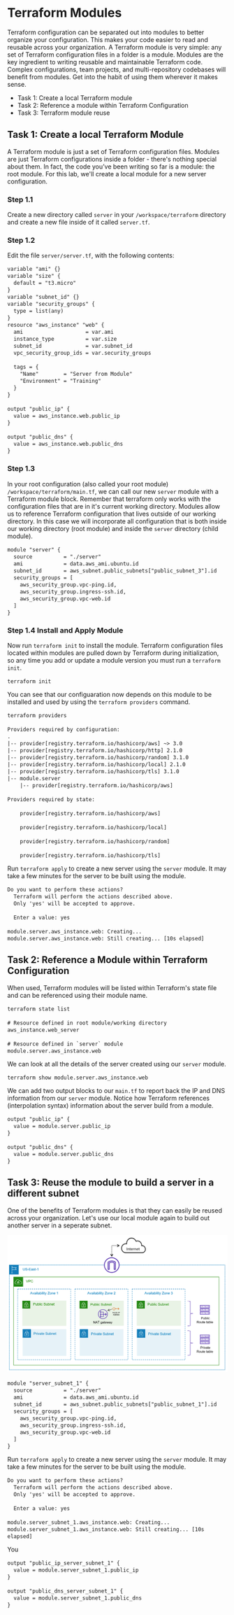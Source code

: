 # Terraform Modules

Terraform configuration can be separated out into modules to better organize your configuration. This makes your code easier to read and reusable across your organization. A Terraform module is very simple: any set of Terraform configuration files in a folder is a module. Modules are the key ingredient to writing reusable and maintainable Terraform code. Complex configurations, team projects, and multi-repository codebases will benefit from modules. Get into the habit of using them wherever it makes sense.

- Task 1: Create a local Terraform module
- Task 2: Reference a module within Terraform Configuration
- Task 3: Terraform module reuse

## Task 1: Create a local Terraform Module

A Terraform module is just a set of Terraform configuration files. Modules are just Terraform configurations inside a folder - there's nothing special about them. In fact, the code you’ve been writing so far is a module: the root module. For this lab, we'll create a local module for a new server configuration.

### Step 1.1

Create a new directory called `server` in your `/workspace/terraform` directory and create a new file inside of it called `server.tf`.

### Step 1.2

Edit the file `server/server.tf`, with the following contents:

```hcl
variable "ami" {}
variable "size" {
  default = "t3.micro"
}
variable "subnet_id" {}
variable "security_groups" {
  type = list(any)
}
resource "aws_instance" "web" {
  ami                    = var.ami
  instance_type          = var.size
  subnet_id              = var.subnet_id
  vpc_security_group_ids = var.security_groups

  tags = {
    "Name"        = "Server from Module"
    "Environment" = "Training"
  }
}

output "public_ip" {
  value = aws_instance.web.public_ip
}

output "public_dns" {
  value = aws_instance.web.public_dns
}
```

### Step 1.3

In your root configuration (also called your root module) `/workspace/terraform/main.tf`, we can call our new `server` module with a Terraform module block. Remember that terraform only works with the configuration files that are in it's current working directory. Modules allow us to reference Terraform configuration that lives outside of our working directory. In this case we will incorporate all configuration that is both inside our working directory (root module) and inside the `server` directory (child module).

```hcl
module "server" {
  source          = "./server"
  ami             = data.aws_ami.ubuntu.id
  subnet_id       = aws_subnet.public_subnets["public_subnet_3"].id
  security_groups = [
    aws_security_group.vpc-ping.id,
    aws_security_group.ingress-ssh.id,
    aws_security_group.vpc-web.id
  ]
}
```

### Step 1.4 Install and Apply Module

Now run `terraform init` to install the module. Terraform configuration files located within modules are pulled down by Terraform during initialization, so any time you add or update a module version you must run a `terraform init`.

```shell
terraform init
```

You can see that our configuaration now depends on this module to be installed and used by using the `terraform providers` command.

```shell
terraform providers

Providers required by configuration:
.
|-- provider[registry.terraform.io/hashicorp/aws] ~> 3.0
|-- provider[registry.terraform.io/hashicorp/http] 2.1.0
|-- provider[registry.terraform.io/hashicorp/random] 3.1.0
|-- provider[registry.terraform.io/hashicorp/local] 2.1.0
|-- provider[registry.terraform.io/hashicorp/tls] 3.1.0
|-- module.server
    |-- provider[registry.terraform.io/hashicorp/aws]

Providers required by state:

    provider[registry.terraform.io/hashicorp/aws]

    provider[registry.terraform.io/hashicorp/local]

    provider[registry.terraform.io/hashicorp/random]

    provider[registry.terraform.io/hashicorp/tls]
```

Run `terraform apply` to create a new server using the `server` module. It may take a few minutes for the server to be built using the module.

```
Do you want to perform these actions?
  Terraform will perform the actions described above.
  Only 'yes' will be accepted to approve.

  Enter a value: yes

module.server.aws_instance.web: Creating...
module.server.aws_instance.web: Still creating... [10s elapsed]
```

## Task 2: Reference a Module within Terraform Configuration

When used, Terraform modules will be listed within Terraform's state file and can be referenced using their module name.

```shell
terraform state list

# Resource defined in root module/working directory
aws_instance.web_server

# Resource defined in `server` module
module.server.aws_instance.web
```

We can look at all the details of the server created using our `server` module.

```shell
terraform show module.server.aws_instance.web
```

We can add two output blocks to our `main.tf` to report back the IP and DNS information from our `server` module. Notice how Terraform references (interpolation syntax) information about the server build from a module.

```hcl
output "public_ip" {
  value = module.server.public_ip
}

output "public_dns" {
  value = module.server.public_dns
}
```

## Task 3: Reuse the module to build a server in a different subnet

One of the benefits of Terraform modules is that they can easily be reused across your organization. Let's use our local module again to build out another server in a seperate subnet.

![Desired Infrastructure](./img/obj-1-desired-infrastructure.png)

```hcl
module "server_subnet_1" {
  source          = "./server"
  ami             = data.aws_ami.ubuntu.id
  subnet_id       = aws_subnet.public_subnets["public_subnet_1"].id
  security_groups = [
    aws_security_group.vpc-ping.id,
    aws_security_group.ingress-ssh.id,
    aws_security_group.vpc-web.id
  ]
}
```

Run `terraform apply` to create a new server using the `server` module. It may take a few minutes for the server to be built using the module.

```
Do you want to perform these actions?
  Terraform will perform the actions described above.
  Only 'yes' will be accepted to approve.

  Enter a value: yes

module.server_subnet_1.aws_instance.web: Creating...
module.server_subnet_1.aws_instance.web: Still creating... [10s elapsed]
```

You

```hcl
output "public_ip_server_subnet_1" {
  value = module.server_subnet_1.public_ip
}

output "public_dns_server_subnet_1" {
  value = module.server_subnet_1.public_dns
}
```

